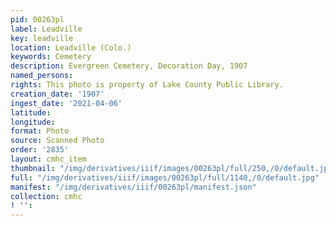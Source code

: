 ```yaml
---
pid: 00263pl
label: Leadville
key: leadville
location: Leadville (Colo.)
keywords: Cemetery
description: Evergreen Cemetery, Decoration Day, 1907
named_persons: 
rights: This photo is property of Lake County Public Library.
creation_date: '1907'
ingest_date: '2021-04-06'
latitude: 
longitude: 
format: Photo
source: Scanned Photo
order: '2835'
layout: cmhc_item
thumbnail: "/img/derivatives/iiif/images/00263pl/full/250,/0/default.jpg"
full: "/img/derivatives/iiif/images/00263pl/full/1140,/0/default.jpg"
manifest: "/img/derivatives/iiif/00263pl/manifest.json"
collection: cmhc
! '': 
---
```

